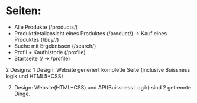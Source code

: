 # Seiten:
- Alle Produkte (/products/)
- Produktdetailansicht eines Produktes (/product/<id>)
 -> Kauf eines Produktes (/buy/<id>/<amount>)
- Suche mit Ergebnissen (/search/<suchstring>)
- Profil + Kaufhistorie (/profile)
- Startseite (/ -> /profile)

2 Designs: 
1 Design:
 Website generiert komplette Seite (inclusive Buissness logik und HTML5+CSS)

2. Design: 
Website(HTML+CSS) und API(Buissness Logik) sind 2 getrennte Dinge.